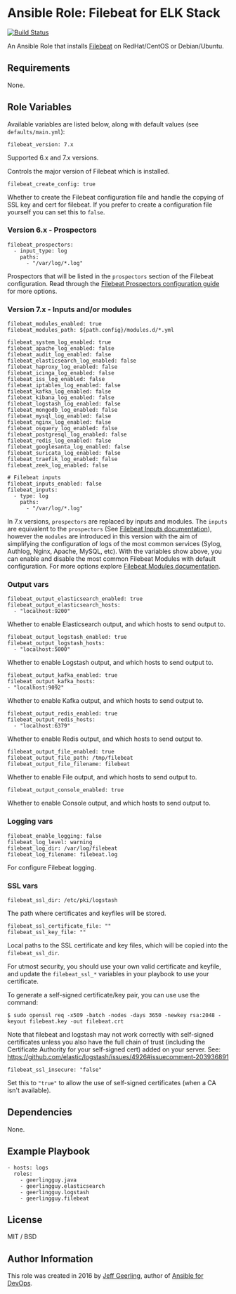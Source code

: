 # Ansible Role: Filebeat for ELK Stack

[![Build Status](https://travis-ci.org/geerlingguy/ansible-role-filebeat.svg?branch=master)](https://travis-ci.org/geerlingguy/ansible-role-filebeat)

An Ansible Role that installs [Filebeat](https://www.elastic.co/products/beats/filebeat) on RedHat/CentOS or Debian/Ubuntu.

## Requirements

None.

## Role Variables

Available variables are listed below, along with default values (see `defaults/main.yml`):

    filebeat_version: 7.x

Supported 6.x and 7.x versions.

Controls the major version of Filebeat which is installed.

    filebeat_create_config: true

Whether to create the Filebeat configuration file and handle the copying of SSL key and cert for filebeat. If you prefer to create a configuration file yourself you can set this to `false`.

### Version 6.x - Prospectors

    filebeat_prospectors:
      - input_type: log
        paths:
          - "/var/log/*.log"

Prospectors that will be listed in the `prospectors` section of the Filebeat configuration. Read through the [Filebeat Prospectors configuration guide](https://www.elastic.co/guide/en/beats/filebeat/current/configuration-filebeat-options.html) for more options.


### Version 7.x - Inputs and/or modules

    filebeat_modules_enabled: true
    filebeat_modules_path: ${path.config}/modules.d/*.yml

    filebeat_system_log_enabled: true
    filebeat_apache_log_enabled: false
    filebeat_audit_log_enabled: false
    filebeat_elasticsearch_log_enabled: false
    filebeat_haproxy_log_enabled: false
    filebeat_icinga_log_enabled: false
    filebeat_iss_log_enabled: false
    filebeat_iptables_log_enabled: false
    filebeat_kafka_log_enabled: false
    filebeat_kibana_log_enabled: false
    filebeat_logstash_log_enabled: false
    filebeat_mongodb_log_enabled: false
    filebeat_mysql_log_enabled: false
    filebeat_nginx_log_enabled: false
    filebeat_osquery_log_enabled: false
    filebeat_postgresql_log_enabled: false
    filebeat_redis_log_enabled: false
    filebeat_googlesanta_log_enabled: false
    filebeat_suricata_log_enabled: false
    filebeat_traefik_log_enabled: false
    filebeat_zeek_log_enabled: false

    # Filebeat inputs
    filebeat_inputs_enabled: false
    filebeat_inputs:
      - type: log
        paths:
          - "/var/log/*.log"


In 7.x versions,  `prospectors` are replaced by inputs and modules. The `inputs` are equivalent to the `prospectors` (See [Filebeat Inputs documentation](https://www.elastic.co/guide/en/beats/filebeat/master/configuration-filebeat-options.html)), however the `modules` are introduced in this version with the aim of simplifying the configuration of logs of the most common services (Sylog, Authlog, Nginx, Apache, MySQL, etc). With the variables show above, you can enable and disable the most common Filebeat Modules with default configuration. For more options explore [Filebeat Modules documentation](https://www.elastic.co/guide/en/beats/filebeat/current/filebeat-modules.html).

### Output vars

    filebeat_output_elasticsearch_enabled: true
    filebeat_output_elasticsearch_hosts:
      - "localhost:9200"

Whether to enable Elasticsearch output, and which hosts to send output to.

    filebeat_output_logstash_enabled: true
    filebeat_output_logstash_hosts:
      - "localhost:5000"

Whether to enable Logstash output, and which hosts to send output to.

    filebeat_output_kafka_enabled: true
    filebeat_output_kafka_hosts:
    - "localhost:9092"

Whether to enable Kafka output, and which hosts to send output to.

    filebeat_output_redis_enabled: true
    filebeat_output_redis_hosts:
      - "localhost:6379"

Whether to enable Redis output, and which hosts to send output to.

    filebeat_output_file_enabled: true
    filebeat_output_file_path: /tmp/filebeat
    filebeat_output_file_filename: filebeat

Whether to enable File output, and which hosts to send output to.

    filebeat_output_console_enabled: true

Whether to enable Console output, and which hosts to send output to.

### Logging vars

    filebeat_enable_logging: false
    filebeat_log_level: warning
    filebeat_log_dir: /var/log/filebeat
    filebeat_log_filename: filebeat.log

For configure Filebeat logging.

### SSL vars

    filebeat_ssl_dir: /etc/pki/logstash

The path where certificates and keyfiles will be stored.

    filebeat_ssl_certificate_file: ""
    filebeat_ssl_key_file: ""

Local paths to the SSL certificate and key files, which will be copied into the `filebeat_ssl_dir`.

For utmost security, you should use your own valid certificate and keyfile, and update the `filebeat_ssl_*` variables in your playbook to use your certificate.

To generate a self-signed certificate/key pair, you can use use the command:

    $ sudo openssl req -x509 -batch -nodes -days 3650 -newkey rsa:2048 -keyout filebeat.key -out filebeat.crt

Note that filebeat and logstash may not work correctly with self-signed certificates unless you also have the full chain of trust (including the Certificate Authority for your self-signed cert) added on your server. See: https://github.com/elastic/logstash/issues/4926#issuecomment-203936891

    filebeat_ssl_insecure: "false"

Set this to `"true"` to allow the use of self-signed certificates (when a CA isn't available).

## Dependencies

None.

## Example Playbook

    - hosts: logs
      roles:
        - geerlingguy.java
        - geerlingguy.elasticsearch
        - geerlingguy.logstash
        - geerlingguy.filebeat

## License

MIT / BSD

## Author Information

This role was created in 2016 by [Jeff Geerling](https://www.jeffgeerling.com/), author of [Ansible for DevOps](https://www.ansiblefordevops.com/).
